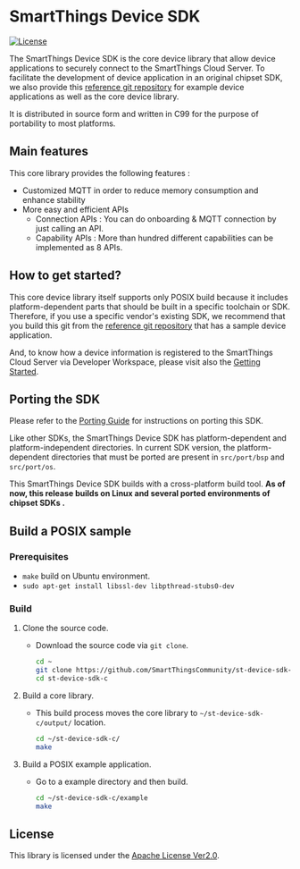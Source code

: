 # SmartThings Device SDK

[![License](https://img.shields.io/badge/licence-Apache%202.0-brightgreen.svg?style=flat)](LICENSE)

The SmartThings Device SDK is the core device library that allow device applications to securely connect to the SmartThings Cloud Server. To facilitate the development of device application in an original chipset SDK, we also provide this [reference git repository](https://github.com/SmartThingsCommunity/st-device-sdk-c-ref) for example device applications as well as the core device library. 

It is distributed in source form and written in C99 for the purpose of portability to most platforms.

## Main features

This core library provides the following features :

- Customized MQTT  in order to reduce memory consumption and enhance stability
- More easy and efficient APIs
  - Connection APIs : You can do onboarding & MQTT connection by just calling an API.
  - Capability APIs : More than hundred different capabilities can be implemented as 8 APIs.

## How to get started?

This core device library itself supports only POSIX build because it includes platform-dependent parts that should be built in a specific toolchain or SDK. Therefore, if you use a specific vendor's existing SDK, we recommend that you build this git from the [reference git repository](https://github.com/SmartThingsCommunity/st-device-sdk-c-ref) that has a sample device application. 

And, to know how a device information is registered to the SmartThings Cloud Server via Developer Workspace, please visit also the [Getting Started](https://github.com/SmartThingsCommunity/st-device-sdk-c-ref/doc/getting_started.md).

## Porting the SDK

Please refer to the [Porting Guide](https://github.com/SmartThingsCommunity/st-device-sdk-c/doc/porting_guide.md) for instructions on porting this SDK.

Like other SDKs, the SmartThings Device SDK has platform-dependent and platform-independent directories. In current SDK version, the platform-dependent directories that must be ported are present in `src/port/bsp` and `src/port/os`.

This SmartThings Device SDK builds with a cross-platform build tool. **As of now, this release builds on Linux and several ported environments of chipset SDKs .**



## Build a POSIX sample

### Prerequisites

- `make` build on Ubuntu environment.
- `sudo apt-get install libssl-dev libpthread-stubs0-dev`

### Build

1. Clone the source code.

   - Download the source code via `git clone`.

     ```sh
     cd ~
     git clone https://github.com/SmartThingsCommunity/st-device-sdk-c.git
     cd st-device-sdk-c
     ```

2. Build a core library.

   - This build process moves the core library to `~/st-device-sdk-c/output/` location.

     ```sh
     cd ~/st-device-sdk-c/
     make
     ```

3. Build a POSIX example application.

   - Go to a example directory and then build.

     ```sh
     cd ~/st-device-sdk-c/example
     make
     ```

## License

This library is licensed under the [Apache License Ver2.0](LICENSE).